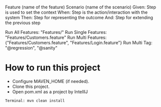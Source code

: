 Feature (name of the feature)
    Scenario (name of the scenario)
        Given: Step is used to set the context
        When: Step is the action/interaction with the system
        Then: Step for representing the outcome
        And: Step for extending the previous step

Run All Features: "Features/"
Run Single Features: "Features/Customers.feature"
Run Multi Features: {"Features/Customers.feature", "Features/Login.feature"}
Run Multi Tag: "@regression", "@sanity"

# How to run this project

-  Configure MAVEN_HOME (if needed).
-  Clone this project.
-  Open pom.xml as a project by IntellIJ

```sh
Terminal: mvn clean install
```

 
